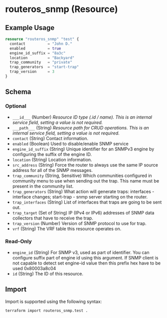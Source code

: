 # routeros_snmp (Resource)


## Example Usage
```terraform
resource "routeros_snmp" "test" {
  contact          = "John D."
  enabled          = true
  engine_id_suffix = "8a3c"
  location         = "Backyard"
  trap_community   = "private"
  trap_generators  = "start-trap"
  trap_version     = 3
}
```

<!-- schema generated by tfplugindocs -->
## Schema

### Optional

- `___id___` (Number) <em>Resource ID type (.id / name). This is an internal service field, setting a value is not required.</em>
- `___path___` (String) <em>Resource path for CRUD operations. This is an internal service field, setting a value is not required.</em>
- `contact` (String) Contact information.
- `enabled` (Boolean) Used to disable/enable SNMP service
- `engine_id_suffix` (String) Unique identifier for an SNMPv3 engine by configuring the suffix of the engine ID.
- `location` (String) Location information.
- `src_address` (String) Force the router to always use the same IP source address for all of the SNMP messages.
- `trap_community` (String, Sensitive) Which communities configured in community menu to use when sending out the trap. This name must be present in the community list.
- `trap_generators` (String) What action will generate traps: interfaces - interface changes; start-trap - snmp server starting on the router.
- `trap_interfaces` (String) List of interfaces that traps are going to be sent out.
- `trap_target` (Set of String) IP (IPv4 or IPv6) addresses of SNMP data collectors that have to receive the trap.
- `trap_version` (Number) Version of SNMP protocol to use for trap.
- `vrf` (String) The VRF table this resource operates on.

### Read-Only

- `engine_id` (String) For SNMP v3, used as part of identifier. You can configure suffix part of engine id using this argument. If SNMP client is not  capable to detect set engine-id value then this prefix hex have to be  used 0x80003a8c04
- `id` (String) The ID of this resource.

## Import
Import is supported using the following syntax:
```shell
terraform import routeros_snmp.test .
```
